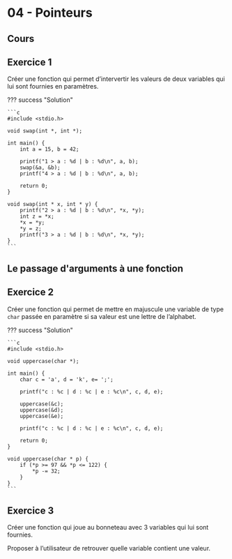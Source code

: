 # 04 - Pointeurs

## Cours 

<object class="fullScreenAble" data="../../pdf/cours/bts1/bts1_08_pointeurs.pdf" type="application/pdf"></object>

## Exercice 1

Créer une fonction qui permet d’intervertir les valeurs de deux variables qui lui sont fournies en paramètres.

??? success "Solution"

    ```c
    #include <stdio.h>

    void swap(int *, int *);

    int main() {
        int a = 15, b = 42;

        printf("1 > a : %d | b : %d\n", a, b);
        swap(&a, &b);
        printf("4 > a : %d | b : %d\n", a, b);

        return 0;
    }

    void swap(int * x, int * y) {
        printf("2 > a : %d | b : %d\n", *x, *y);
        int z = *x;
        *x = *y;
        *y = z;
        printf("3 > a : %d | b : %d\n", *x, *y);
    }
    ```

## Le passage d'arguments à une fonction

<object class="fullScreenAble" data="../../pdf/cours/bts1/bts1_05_passages.pdf" type="application/pdf"></object>

## Exercice 2

Créer une fonction qui permet de mettre en majuscule une variable de type `char` passée en paramètre si sa valeur est une lettre de l’alphabet.

??? success "Solution"

    ```c
    #include <stdio.h>

    void uppercase(char *);

    int main() {
        char c = 'a', d = 'k', e= ';';

        printf("c : %c | d : %c | e : %c\n", c, d, e);
        
        uppercase(&c);
        uppercase(&d);
        uppercase(&e);

        printf("c : %c | d : %c | e : %c\n", c, d, e);

        return 0;
    }

    void uppercase(char * p) {
        if (*p >= 97 && *p <= 122) {
            *p -= 32;
        }
    }
    ```

## Exercice 3

Créer une fonction qui joue au bonneteau avec 3 variables qui lui sont fournies.

Proposer à l’utilisateur de retrouver quelle variable contient une valeur.

